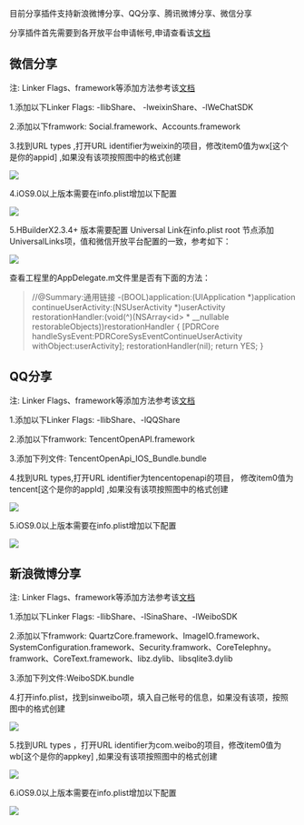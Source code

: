 目前分享插件支持新浪微博分享、QQ分享、腾讯微博分享、微信分享

分享插件首先需要到各开放平台申请帐号,申请查看该[文档](http://ask.dcloud.net.cn/article/36)

## 微信分享

注: Linker Flags、framework等添加方法参考该[文档](/5PlusDocs/usemodule/iOSModuleConfig/common.md)

1.添加以下Linker Flags: -llibShare、 -lweixinShare、-lWeChatSDK

2.添加以下framwork: Social.framework、Accounts.framework

3.找到URL types ,打开URL identifier为weixin的项目，修改item0值为wx[这个是你的appid] ,如果没有该项按照图中的格式创建

![](https://img.cdn.aliyun.dcloud.net.cn/nativedocs/5SDKiOS/share/1165.png)

4.iOS9.0以上版本需要在info.plist增加以下配置

![](https://img.cdn.aliyun.dcloud.net.cn/nativedocs/5SDKiOS/share/45099.png)

<a id="ulink"/>

5.HBuilderX2.3.4+ 版本需要配置 Universal Link在info.plist root 节点添加UniversalLinks项，值和微信开放平台配置的一致，参考如下：

![](https://img.cdn.aliyun.dcloud.net.cn/nativedocs/5SDKiOS/share/42488.png)

查看工程里的AppDelegate.m文件里是否有下面的方法：

> //@Summary:通用链接
-(BOOL)application:(UIApplication *)application continueUserActivity:(NSUserActivity *)userActivity restorationHandler:(void(^)(NSArray<id<UIUserActivityRestoring>> * __nullable restorableObjects))restorationHandler {
    [PDRCore handleSysEvent:PDRCoreSysEventContinueUserActivity withObject:userActivity];
    restorationHandler(nil);
    return YES;
}


## QQ分享
注: Linker Flags、framework等添加方法参考该[文档](/5PlusDocs/usemodule/iOSModuleConfig/common.md)

1.添加以下Linker Flags: -llibShare、-lQQShare

2.添加以下framwork:  TencentOpenAPI.framework

3.添加下列文件: TencentOpenApi_IOS_Bundle.bundle

4.找到URL types,打开URL identifier为tencentopenapi的项目， 修改item0值为tencent[这个是你的appId] ,如果没有该项按照图中的格式创建

![](https://img.cdn.aliyun.dcloud.net.cn/nativedocs/5SDKiOS/share/2363.png)

5.iOS9.0以上版本需要在info.plist增加以下配置

![](https://img.cdn.aliyun.dcloud.net.cn/nativedocs/5SDKiOS/share/3728.png)



## 新浪微博分享
注: Linker Flags、framework等添加方法参考该[文档](/5PlusDocs/usemodule/iOSModuleConfig/common.md)

1.添加以下Linker Flags: -llibShare、-lSinaShare、-lWeiboSDK

2.添加以下framwork:  QuartzCore.framework、ImageIO.framework、SystemConfiguration.framework、Security.framwork、CoreTelephny。framwork、CoreText.framework、libz.dylib、libsqlite3.dylib

3.添加下列文件:WeiboSDK.bundle

4.打开info.plist，找到sinweibo项，填入自己帐号的信息，如果没有该项，按照图中的格式创建

![](https://img.cdn.aliyun.dcloud.net.cn/nativedocs/5SDKiOS/share/1161.png)


5.找到URL types ，打开URL identifier为com.weibo的项目，修改item0值为wb[这个是你的appkey] ,如果没有该项按照图中的格式创建

![](https://img.cdn.aliyun.dcloud.net.cn/nativedocs/5SDKiOS/share/1162.png)

6.iOS9.0以上版本需要在info.plist增加以下配置

![](https://img.cdn.aliyun.dcloud.net.cn/nativedocs/5SDKiOS/share/4827.png)

<!-- ### 腾讯微博分享分享插件配置
1.添加以下Linker Flags: -llibShare、-lTCWeiboSDK

2.找到URL types ，打开URL identifier为com.tencent的项目，修改item0值为wb[这个是你的appkey] ,如果没有该项按照图中的格式创建

3.打开info.plist，找到tencentweibo项，填入自己帐号的信息，如果没有该项，按照图中的格式创建
![](https://img.cdn.aliyun.dcloud.net.cn/nativedocs/5SDKiOS/share/3730.png)
![](https://img.cdn.aliyun.dcloud.net.cn/nativedocs/5SDKiOS/share/3731.png)

4.iOS9.0以上版本需要在info.plist增加以下配置
![](https://img.cdn.aliyun.dcloud.net.cn/nativedocs/5SDKiOS/share/3729.png) -->
